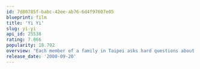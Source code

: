 ```yaml
---
id: 7d80785f-babc-42ee-ab76-6d4f97607e05
blueprint: film
title: 'Yi Yi'
slug: yi-yi
api_id: 25538
rating: 7.866
popularity: 18.792
overview: "Each member of a family in Taipei asks hard questions about life's meaning as they live through everyday quandaries. NJ is morose: his brother owes him money, his mother is in a coma, his wife suffers a spiritual crisis when she finds her life a blank and his business partners make bad decisions."
release_date: '2000-09-20'
---
```

